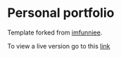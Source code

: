 # Personal portfolio

Template forked from [imfunniee](https://github.com/imfunniee). 

To view a live version go to this [link](https://Parasgupta44.github.io)
